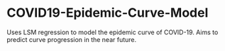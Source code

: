 # COVID19-Epidemic-Curve-Model
 Uses LSM regression to model the epidemic curve of COVID-19. Aims to predict curve progression in the near future.
